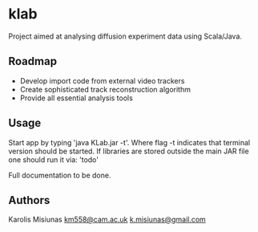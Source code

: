 klab
====
Project aimed at analysing diffusion experiment data using Scala/Java.

Roadmap
-------
 - Develop import code from external video trackers
 - Create sophisticated track reconstruction algorithm
 - Provide all essential analysis tools

Usage
-----
Start app by typing 'java KLab.jar -t'. Where flag -t indicates that terminal version should be started.
If libraries are stored outside the main JAR file one should run it via: 'todo'

Full documentation to be done.

Authors
-------
Karolis Misiunas
km558@cam.ac.uk
k.misiunas@gmail.com